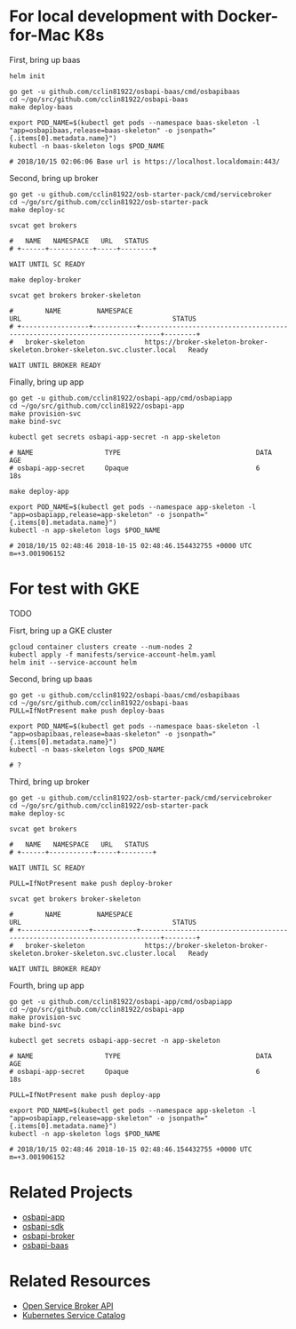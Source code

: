 # For local development with Docker-for-Mac K8s

First, bring up baas

```
helm init

go get -u github.com/cclin81922/osbapi-baas/cmd/osbapibaas
cd ~/go/src/github.com/cclin81922/osbapi-baas
make deploy-baas

export POD_NAME=$(kubectl get pods --namespace baas-skeleton -l "app=osbapibaas,release=baas-skeleton" -o jsonpath="{.items[0].metadata.name}")
kubectl -n baas-skeleton logs $POD_NAME

# 2018/10/15 02:06:06 Base url is https://localhost.localdomain:443/
```

Second, bring up broker

```
go get -u github.com/cclin81922/osb-starter-pack/cmd/servicebroker
cd ~/go/src/github.com/cclin81922/osb-starter-pack
make deploy-sc

svcat get brokers

#   NAME   NAMESPACE   URL   STATUS  
# +------+-----------+-----+--------+

WAIT UNTIL SC READY

make deploy-broker

svcat get brokers broker-skeleton

#        NAME         NAMESPACE                                      URL                                      STATUS  
# +-----------------+-----------+---------------------------------------------------------------------------+--------+
#   broker-skeleton               https://broker-skeleton-broker-skeleton.broker-skeleton.svc.cluster.local   Ready   

WAIT UNTIL BROKER READY
```

Finally, bring up app

```
go get -u github.com/cclin81922/osbapi-app/cmd/osbapiapp
cd ~/go/src/github.com/cclin81922/osbapi-app
make provision-svc
make bind-svc

kubectl get secrets osbapi-app-secret -n app-skeleton

# NAME                  TYPE                                  DATA      AGE
# osbapi-app-secret     Opaque                                6         18s

make deploy-app

export POD_NAME=$(kubectl get pods --namespace app-skeleton -l "app=osbapiapp,release=app-skeleton" -o jsonpath="{.items[0].metadata.name}")
kubectl -n app-skeleton logs $POD_NAME

# 2018/10/15 02:48:46 2018-10-15 02:48:46.154432755 +0000 UTC m=+3.001906152
```

# For test with GKE

TODO

Fisrt, bring up a GKE cluster

```
gcloud container clusters create --num-nodes 2
kubectl apply -f manifests/service-account-helm.yaml
helm init --service-account helm
```

Second, bring up baas

```
go get -u github.com/cclin81922/osbapi-baas/cmd/osbapibaas
cd ~/go/src/github.com/cclin81922/osbapi-baas
PULL=IfNotPresent make push deploy-baas

export POD_NAME=$(kubectl get pods --namespace baas-skeleton -l "app=osbapibaas,release=baas-skeleton" -o jsonpath="{.items[0].metadata.name}")
kubectl -n baas-skeleton logs $POD_NAME

# ?
```

Third, bring up broker

```
go get -u github.com/cclin81922/osb-starter-pack/cmd/servicebroker
cd ~/go/src/github.com/cclin81922/osb-starter-pack
make deploy-sc

svcat get brokers

#   NAME   NAMESPACE   URL   STATUS  
# +------+-----------+-----+--------+

WAIT UNTIL SC READY

PULL=IfNotPresent make push deploy-broker

svcat get brokers broker-skeleton

#        NAME         NAMESPACE                                      URL                                      STATUS  
# +-----------------+-----------+---------------------------------------------------------------------------+--------+
#   broker-skeleton               https://broker-skeleton-broker-skeleton.broker-skeleton.svc.cluster.local   Ready   

WAIT UNTIL BROKER READY
```

Fourth, bring up app

```
go get -u github.com/cclin81922/osbapi-app/cmd/osbapiapp
cd ~/go/src/github.com/cclin81922/osbapi-app
make provision-svc
make bind-svc

kubectl get secrets osbapi-app-secret -n app-skeleton

# NAME                  TYPE                                  DATA      AGE
# osbapi-app-secret     Opaque                                6         18s

PULL=IfNotPresent make push deploy-app

export POD_NAME=$(kubectl get pods --namespace app-skeleton -l "app=osbapiapp,release=app-skeleton" -o jsonpath="{.items[0].metadata.name}")
kubectl -n app-skeleton logs $POD_NAME

# 2018/10/15 02:48:46 2018-10-15 02:48:46.154432755 +0000 UTC m=+3.001906152
```

# Related Projects

* [osbapi-app](https://github.com/cclin81922/osbapi-app)
* [osbapi-sdk](https://github.com/cclin81922/osbapi-sdk)
* [osbapi-broker](https://github.com/cclin81922/osbapi-broker)
* [osbapi-baas](https://github.com/cclin81922/osbapi-baas)

# Related Resources

* [Open Service Broker API](https://www.openservicebrokerapi.org/)
* [Kubernetes Service Catalog](https://svc-cat.io/)
